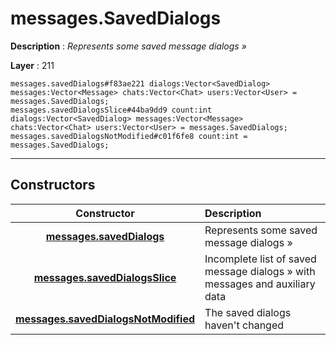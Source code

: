 # messages.SavedDialogs

**Description** : *Represents some saved message dialogs &raquo;*

**Layer** : 211

```tl
messages.savedDialogs#f83ae221 dialogs:Vector<SavedDialog> messages:Vector<Message> chats:Vector<Chat> users:Vector<User> = messages.SavedDialogs;
messages.savedDialogsSlice#44ba9dd9 count:int dialogs:Vector<SavedDialog> messages:Vector<Message> chats:Vector<Chat> users:Vector<User> = messages.SavedDialogs;
messages.savedDialogsNotModified#c01f6fe8 count:int = messages.SavedDialogs;
```

---

## Constructors

| Constructor | Description |
| :---: | :--- |
| [**messages.savedDialogs**](constructor/messages.savedDialogs) | Represents some saved message dialogs » |
| [**messages.savedDialogsSlice**](constructor/messages.savedDialogsSlice) | Incomplete list of saved message dialogs » with messages and auxiliary data |
| [**messages.savedDialogsNotModified**](constructor/messages.savedDialogsNotModified) | The saved dialogs haven't changed |